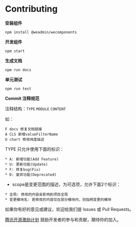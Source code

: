 # Contributing

**安装组件**

```console
npm install @weadmin/wecomponents
```

**开发组件**

```console
npm start
```

**生成文档**

```console
npm run docs
```

**单元测试**

```console
npm run test
```

**Commit 注释规范**

注释结构：`TYPE` `MODULE` `CONTENT`

如：

```
F docs 修复文档链接
A CLS 新增valueFilterName
U chart 修改纬度描述
```

TYPE 只允许使用下面的标识：

```
* A: 新增功能(Add Feature)
* U: 更新功能(Update)
* F: 修复bug(Fix)
* D: 废弃功能(Deprecated)
```


* scope是变更范围的描述，为可选项，允许下面2个标识：

```
* 全局: 修改的内容会影响到项目全局
* 变更模块名: 若修改的内容仅在部分模块内，则指明变更的模块
```



如果你有好的意见或建议，欢迎给我们提 Issues 或 Pull Requests。

[腾讯开源激励计划](https://opensource.tencent.com/contribution) 鼓励开发者的参与和贡献，期待你的加入。

